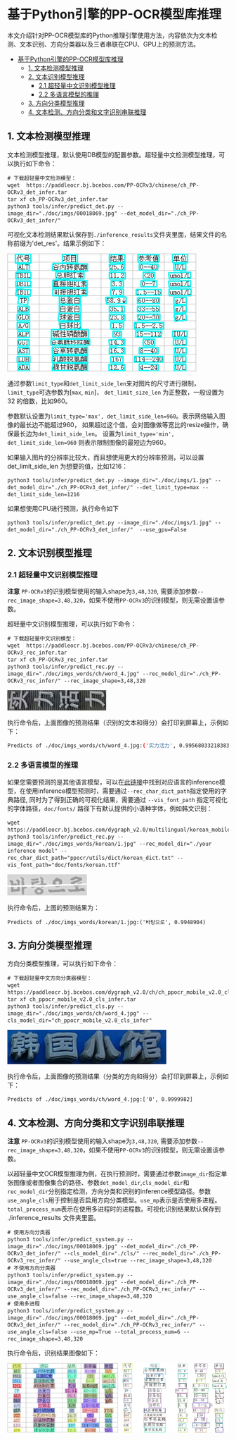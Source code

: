 # 基于Python引擎的PP-OCR模型库推理

本文介绍针对PP-OCR模型库的Python推理引擎使用方法，内容依次为文本检测、文本识别、方向分类器以及三者串联在CPU、GPU上的预测方法。


- [基于Python引擎的PP-OCR模型库推理](#基于python引擎的pp-ocr模型库推理)
  - [1. 文本检测模型推理](#1-文本检测模型推理)
  - [2. 文本识别模型推理](#2-文本识别模型推理)
    - [2.1 超轻量中文识别模型推理](#21-超轻量中文识别模型推理)
    - [2.2 多语言模型的推理](#22-多语言模型的推理)
  - [3. 方向分类模型推理](#3-方向分类模型推理)
  - [4. 文本检测、方向分类和文字识别串联推理](#4-文本检测方向分类和文字识别串联推理)

<a name="文本检测模型推理"></a>

## 1. 文本检测模型推理

文本检测模型推理，默认使用DB模型的配置参数。超轻量中文检测模型推理，可以执行如下命令：

```
# 下载超轻量中文检测模型：
wget  https://paddleocr.bj.bcebos.com/PP-OCRv3/chinese/ch_PP-OCRv3_det_infer.tar
tar xf ch_PP-OCRv3_det_infer.tar
python3 tools/infer/predict_det.py --image_dir="./doc/imgs/00018069.jpg" --det_model_dir="./ch_PP-OCRv3_det_infer/"

```

可视化文本检测结果默认保存到`./inference_results`文件夹里面，结果文件的名称前缀为'det_res'。结果示例如下：

![](../imgs_results/det_res_00018069.jpg)

通过参数`limit_type`和`det_limit_side_len`来对图片的尺寸进行限制，
`limit_type`可选参数为[`max`, `min`]，
`det_limit_size_len` 为正整数，一般设置为32 的倍数，比如960。

参数默认设置为`limit_type='max', det_limit_side_len=960`。表示网络输入图像的最长边不能超过960，
如果超过这个值，会对图像做等宽比的resize操作，确保最长边为`det_limit_side_len`。
设置为`limit_type='min', det_limit_side_len=960` 则表示限制图像的最短边为960。

如果输入图片的分辨率比较大，而且想使用更大的分辨率预测，可以设置det_limit_side_len 为想要的值，比如1216：

```
python3 tools/infer/predict_det.py --image_dir="./doc/imgs/1.jpg" --det_model_dir="./ch_PP-OCRv3_det_infer/" --det_limit_type=max --det_limit_side_len=1216
```

如果想使用CPU进行预测，执行命令如下

```
python3 tools/infer/predict_det.py --image_dir="./doc/imgs/1.jpg" --det_model_dir="./ch_PP-OCRv3_det_infer/"  --use_gpu=False
```



<a name="文本识别模型推理"></a>

## 2. 文本识别模型推理

<a name="超轻量中文识别模型推理"></a>

### 2.1 超轻量中文识别模型推理

**注意** `PP-OCRv3`的识别模型使用的输入shape为`3,48,320`, 需要添加参数`--rec_image_shape=3,48,320`，如果不使用`PP-OCRv3`的识别模型，则无需设置该参数。

超轻量中文识别模型推理，可以执行如下命令：

```
# 下载超轻量中文识别模型：
wget  https://paddleocr.bj.bcebos.com/PP-OCRv3/chinese/ch_PP-OCRv3_rec_infer.tar
tar xf ch_PP-OCRv3_rec_infer.tar
python3 tools/infer/predict_rec.py --image_dir="./doc/imgs_words/ch/word_4.jpg" --rec_model_dir="./ch_PP-OCRv3_rec_infer/" --rec_image_shape=3,48,320
```

![](../imgs_words/ch/word_4.jpg)

执行命令后，上面图像的预测结果（识别的文本和得分）会打印到屏幕上，示例如下：

```bash
Predicts of ./doc/imgs_words/ch/word_4.jpg:('实力活力', 0.9956803321838379)
```

<a name="多语言模型的推理"></a>

### 2.2 多语言模型的推理

如果您需要预测的是其他语言模型，可以在[此链接](./models_list.md#%E5%A4%9A%E8%AF%AD%E8%A8%80%E8%AF%86%E5%88%AB%E6%A8%A1%E5%9E%8B)中找到对应语言的inference模型，在使用inference模型预测时，需要通过`--rec_char_dict_path`指定使用的字典路径, 同时为了得到正确的可视化结果，需要通过 `--vis_font_path` 指定可视化的字体路径，`doc/fonts/` 路径下有默认提供的小语种字体，例如韩文识别：
```
wget https://paddleocr.bj.bcebos.com/dygraph_v2.0/multilingual/korean_mobile_v2.0_rec_infer.tar
python3 tools/infer/predict_rec.py --image_dir="./doc/imgs_words/korean/1.jpg" --rec_model_dir="./your inference model" --rec_char_dict_path="ppocr/utils/dict/korean_dict.txt" --vis_font_path="doc/fonts/korean.ttf"
```

![](../imgs_words/korean/1.jpg)

执行命令后，上图的预测结果为：

``` text
Predicts of ./doc/imgs_words/korean/1.jpg:('바탕으로', 0.9948904)
```

<a name="方向分类模型推理"></a>

## 3. 方向分类模型推理

方向分类模型推理，可以执行如下命令：

```
# 下载超轻量中文方向分类器模型：
wget  https://paddleocr.bj.bcebos.com/dygraph_v2.0/ch/ch_ppocr_mobile_v2.0_cls_infer.tar
tar xf ch_ppocr_mobile_v2.0_cls_infer.tar
python3 tools/infer/predict_cls.py --image_dir="./doc/imgs_words/ch/word_4.jpg" --cls_model_dir="ch_ppocr_mobile_v2.0_cls_infer"
```

![](../imgs_words/ch/word_1.jpg)

执行命令后，上面图像的预测结果（分类的方向和得分）会打印到屏幕上，示例如下：

```
Predicts of ./doc/imgs_words/ch/word_4.jpg:['0', 0.9999982]
```

<a name="文本检测、方向分类和文字识别串联推理"></a>

## 4. 文本检测、方向分类和文字识别串联推理

**注意** `PP-OCRv3`的识别模型使用的输入shape为`3,48,320`, 需要添加参数`--rec_image_shape=3,48,320`，如果不使用`PP-OCRv3`的识别模型，则无需设置该参数。

以超轻量中文OCR模型推理为例，在执行预测时，需要通过参数`image_dir`指定单张图像或者图像集合的路径、参数`det_model_dir`,`cls_model_dir`和`rec_model_dir`分别指定检测，方向分类和识别的inference模型路径。参数`use_angle_cls`用于控制是否启用方向分类模型。`use_mp`表示是否使用多进程。`total_process_num`表示在使用多进程时的进程数。可视化识别结果默认保存到 ./inference_results 文件夹里面。

```shell
# 使用方向分类器
python3 tools/infer/predict_system.py --image_dir="./doc/imgs/00018069.jpg" --det_model_dir="./ch_PP-OCRv3_det_infer/" --cls_model_dir="./cls/" --rec_model_dir="./ch_PP-OCRv3_rec_infer/" --use_angle_cls=true --rec_image_shape=3,48,320
# 不使用方向分类器
python3 tools/infer/predict_system.py --image_dir="./doc/imgs/00018069.jpg" --det_model_dir="./ch_PP-OCRv3_det_infer/" --rec_model_dir="./ch_PP-OCRv3_rec_infer/" --use_angle_cls=false --rec_image_shape=3,48,320
# 使用多进程
python3 tools/infer/predict_system.py --image_dir="./doc/imgs/00018069.jpg" --det_model_dir="./ch_PP-OCRv3_det_infer/" --rec_model_dir="./ch_PP-OCRv3_rec_infer/" --use_angle_cls=false --use_mp=True --total_process_num=6 --rec_image_shape=3,48,320
```

执行命令后，识别结果图像如下：

![](../imgs_results/system_res_00018069_v3.jpg)
